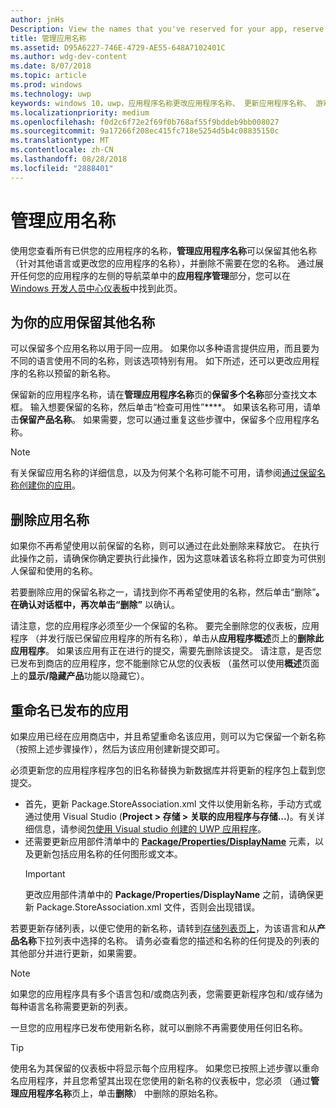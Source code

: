 ```yaml
---
author: jnHs
Description: View the names that you've reserved for your app, reserve additional names (for other languages or to change your app's name), and delete reserved names that you don't need anymore.
title: 管理应用名称
ms.assetid: D95A6227-746E-4729-AE55-648A7102401C
ms.author: wdg-dev-content
ms.date: 8/07/2018
ms.topic: article
ms.prod: windows
ms.technology: uwp
keywords: windows 10，uwp，应用程序名称更改应用程序名称、 更新应用程序名称、 游戏名称、 产品名称
ms.localizationpriority: medium
ms.openlocfilehash: f0d2c6f72e2f69f0b768af55f9bddeb9bb008027
ms.sourcegitcommit: 9a17266f208ec415fc718e5254d5b4c08835150c
ms.translationtype: MT
ms.contentlocale: zh-CN
ms.lasthandoff: 08/28/2018
ms.locfileid: "2888401"
---
```

# <a name="manage-app-names"></a>管理应用名称

使用您查看所有已供您的应用程序的名称，**管理应用程序名称**可以保留其他名称 （针对其他语言或更改您的应用程序的名称），并删除不需要在您的名称。 通过展开任何您的应用程序的左侧的导航菜单中的**应用程序管理**部分，您可以在[Windows 开发人员中心仪表板](https://partner.microsoft.com/dashboard)中找到此页。


## <a name="reserve-additional-names-for-your-app"></a>为你的应用保留其他名称

可以保留多个应用名称以用于同一应用。 如果你以多种语言提供应用，而且要为不同的语言使用不同的名称，则该选项特别有用。 如下所述，还可以更改应用程序的名称以预留的新名称。

保留新的应用程序名称，请在**管理应用程序名称**页的**保留多个名称**部分查找文本框。 输入想要保留的名称，然后单击“检查可用性”****。 如果该名称可用，请单击**保留产品名称**。 如果需要，您可以通过重复这些步骤中，保留多个应用程序名称。

> [!NOTE]
> 有关保留应用名称的详细信息，以及为何某个名称可能不可用，请参阅[通过保留名称创建你的应用](create-your-app-by-reserving-a-name.md)。


## <a name="delete-app-names"></a>删除应用名称

如果你不再希望使用以前保留的名称，则可以通过在此处删除来释放它。 在执行此操作之前，请确保你确定要执行此操作，因为这意味着该名称将立即变为可供别人保留和使用的名称。

若要删除应用的保留名称之一，请找到你不再希望使用的名称，然后单击“删除”****。 在确认对话框中，再次单击“删除”**** 以确认。

请注意，您的应用程序必须至少一个保留的名称。 要完全删除您的仪表板，应用程序 （并发行版已保留应用程序的所有名称），单击从**应用程序概述**页上的**删除此应用程序**。 如果该应用有正在进行的提交，需要先删除该提交。 请注意，是否您已发布到商店的应用程序，您不能删除它从您的仪表板 （虽然可以使用**概述**页面上的**显示/隐藏产品**功能以隐藏它）。 


## <a name="rename-an-app-that-has-already-been-published"></a>重命名已发布的应用

如果应用已经在应用商店中，并且希望重命名该应用，则可以为它保留一个新名称（按照上述步骤操作），然后为该应用创建新提交即可。 

必须更新您的应用程序程序包的旧名称替换为新数据库并将更新的程序包上载到您提交。
- 首先，更新 Package.StoreAssociation.xml 文件以使用新名称，手动方式或通过使用 Visual Studio (**Project > 存储 > 关联的应用程序与存储...**)。有关详细信息，请参阅[包使用 Visual studio 创建的 UWP 应用程序](../packaging/packaging-uwp-apps.md)。
- 还需要更新应用部件清单中的 [**Package/Properties/DisplayName**](https://docs.microsoft.com/uwp/schemas/appxpackage/uapmanifestschema/element-displayname) 元素，以及更新包括应用名称的任何图形或文本。 
  > [!IMPORTANT]
  > 更改应用部件清单中的 **Package/Properties/DisplayName** 之前，请确保更新 Package.StoreAssociation.xml 文件，否则会出现错误。

若要更新存储列表，以便它使用的新名称，请转到[存储列表页上](create-app-store-listings.md)，为该语言和从**产品名称**下拉列表中选择的名称。 请务必查看您的描述和名称的任何提及的列表的其他部分并进行更新，如果需要。

> [!NOTE]
> 如果您的应用程序具有多个语言包和/或商店列表，您需要更新程序包和/或存储为每种语言名称需要更新的列表。

一旦您的应用程序已发布使用新名称，就可以删除不再需要使用任何旧名称。

> [!TIP]
> 使用名为其保留的仪表板中将显示每个应用程序。 如果您已按照上述步骤以重命名应用程序，并且您希望其出现在您使用的新名称的仪表板中，您必须 （通过**管理应用程序名称**页上，单击**删除**） 中删除的原始名称。 

 

 




